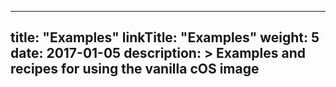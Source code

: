 
---
title: "Examples"
linkTitle: "Examples"
weight: 5
date: 2017-01-05
description: >
  Examples and recipes for using the vanilla cOS image
---

